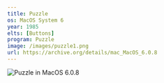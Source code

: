 ```yaml
---
title: Puzzle
os: MacOS System 6
year: 1985
elts: [Buttons]
program: Puzzle
image: /images/puzzle1.png
url: https://archive.org/details/mac_MacOS_6.0.8
---
```


![Puzzle in MacOS 6.0.8](/images/puzzle1.png)
